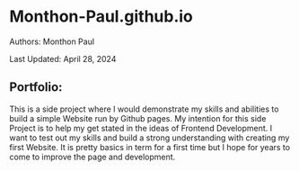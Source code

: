 # Monthon-Paul.github.io
Authors: Monthon Paul

Last Updated: April 28, 2024

## Portfolio: 
This is a side project where I would demonstrate my skills and abilities to build a simple Website run by Github pages.
My intention for this side Project is to help my get stated in the ideas of Frontend Development. 
I want to test out my skills and build a strong understanding with creating my first Website. 
It is pretty basics in term for a first time but I hope for years to come to improve the page and development.
